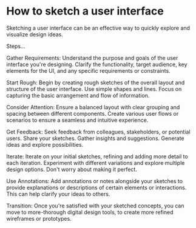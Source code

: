 # How to sketch a user interface

Sketching a user interface can be an effective way to quickly explore and visualize design ideas. 

Steps…

Gather Requirements: Understand the purpose and goals of the user interface you're designing. Clarify the functionality, target audience, key elements for the UI, and any specific requirements or constraints.

Start Rough: Begin by creating rough sketches of the overall layout and structure of the user interface. Use simple shapes and lines. Focus on capturing the basic arrangement and flow of information.

Consider Attention: Ensure a balanced layout with clear grouping and spacing between different components. Create various user flows or scenarios to ensure a seamless and intuitive experience.

Get Feedback: Seek feedback from colleagues, stakeholders, or potential users. Share your sketches. Gather insights and suggestions. Generate ideas and explore possibilities.

Iterate: Iterate on your initial sketches, refining and adding more detail to each iteration. Experiment with different variations and explore multiple design options. Don't worry about making it perfect.

Use Annotations: Add annotations or notes alongside your sketches to provide explanations or descriptions of certain elements or interactions. This can help clarify your ideas to others.

Transition: Once you're satisfied with your sketched concepts, you can move to more-thorough digital design tools, to create more refined wireframes or prototypes.

